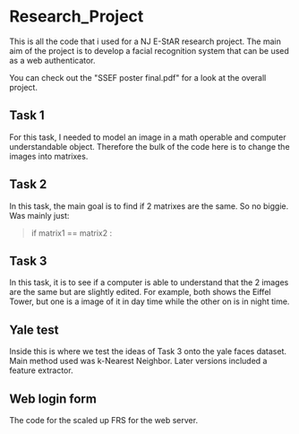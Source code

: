 # Research_Project

This is all the code that i used for a NJ E-StAR research project. The main aim of the project is to develop a facial recognition system that can be used as a web authenticator.

You can check out the "SSEF poster final.pdf" for a look at the overall project. 

## Task 1

For this task, I needed to model an image in a math operable and computer understandable object. Therefore the bulk of the code here is to change the images into matrixes. 

## Task 2

In this task, the main goal is to find if 2 matrixes are the same. So no biggie.
Was mainly just:
> if matrix1 == matrix2 : 

## Task 3

In this task, it is to see if a computer is able to understand that the 2 images are the same but are slightly edited. For example, both shows the Eiffel Tower, but one is a image of it in day time while the other on is in night time.

## Yale test

Inside this is where we test the ideas of Task 3 onto the yale faces dataset. Main method used was k-Nearest Neighbor. Later versions included a feature extractor.

## Web login form

The code for the scaled up FRS for the web server.